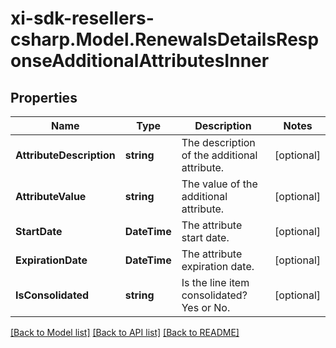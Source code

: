 # xi-sdk-resellers-csharp.Model.RenewalsDetailsResponseAdditionalAttributesInner

## Properties

Name | Type | Description | Notes
------------ | ------------- | ------------- | -------------
**AttributeDescription** | **string** | The description of the additional attribute. | [optional] 
**AttributeValue** | **string** | The value of the additional attribute. | [optional] 
**StartDate** | **DateTime** | The attribute start date. | [optional] 
**ExpirationDate** | **DateTime** | The attribute expiration date. | [optional] 
**IsConsolidated** | **string** | Is the line item consolidated? Yes or No. | [optional] 

[[Back to Model list]](../README.md#documentation-for-models) [[Back to API list]](../README.md#documentation-for-api-endpoints) [[Back to README]](../README.md)

